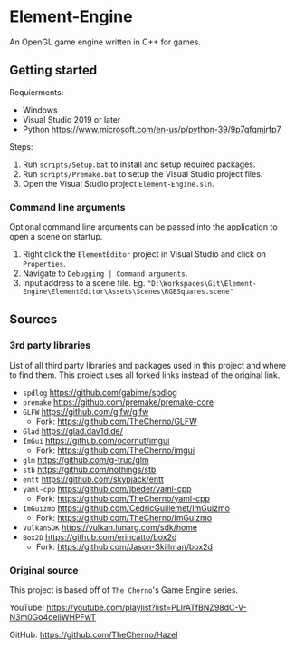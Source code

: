 # Element-Engine
An OpenGL game engine written in C++ for games.

## Getting started
Requierments:
- Windows
- Visual Studio 2019 or later
- Python https://www.microsoft.com/en-us/p/python-39/9p7qfqmjrfp7

Steps:
1. Run `scripts/Setup.bat` to install and setup required packages.
1. Run `scripts/Premake.bat` to setup the Visual Studio project files.
1. Open the Visual Studio project `Element-Engine.sln`.

### Command line arguments
Optional command line arguments can be passed into the application to open a scene on startup.
1. Right click the `ElementEditor` project in Visual Studio and click on `Properties`.
1. Navigate to `Debugging | Command arguments`.
1. Input address to a scene file. Eg. `"D:\Workspaces\Git\Element-Engine\ElementEditor\Assets\Scenes\RGBSquares.scene"`

## Sources

### 3rd party libraries
List of all third party libraries and packages used in this project and where to find them. This project uses all forked links instead of the original link.
- `spdlog` https://github.com/gabime/spdlog
- `premake` https://github.com/premake/premake-core
- `GLFW` https://github.com/glfw/glfw
  - Fork: https://github.com/TheCherno/GLFW
- `Glad` https://glad.dav1d.de/
- `ImGui` https://github.com/ocornut/imgui
  - Fork: https://github.com/TheCherno/imgui
- `glm` https://github.com/g-truc/glm
- `stb` https://github.com/nothings/stb
- `entt` https://github.com/skypjack/entt
- `yaml-cpp` https://github.com/jbeder/yaml-cpp
  - Fork: https://github.com/TheCherno/yaml-cpp
- `ImGuizmo` https://github.com/CedricGuillemet/ImGuizmo 
  - Fork: https://github.com/TheCherno/ImGuizmo
- `VulkanSDK` https://vulkan.lunarg.com/sdk/home
- `Box2D` https://github.com/erincatto/box2d
  - Fork: https://github.com/Jason-Skillman/box2d

### Original source
This project is based off of `The Cherno`'s Game Engine series.

YouTube: https://youtube.com/playlist?list=PLlrATfBNZ98dC-V-N3m0Go4deliWHPFwT

GitHub: https://github.com/TheCherno/Hazel
